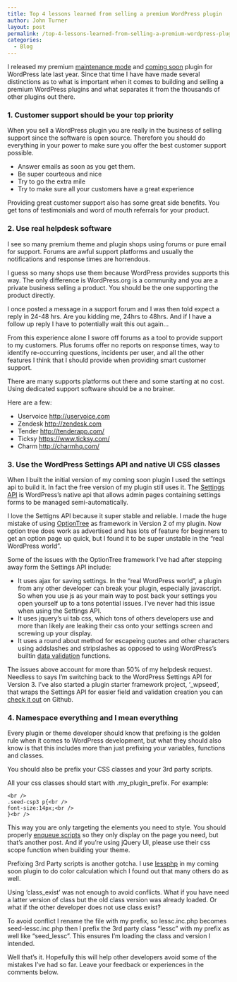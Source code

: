 ```yaml
---
title: Top 4 lessons learned from selling a premium WordPress plugin
author: John Turner
layout: post
permalink: /top-4-lessons-learned-from-selling-a-premium-wordpress-plugin/
categories:
  - Blog
---
```

<div class="entry clearfix">
  <p>
    I released my premium <a href="/features/">maintenance mode</a> and <a href="/features/">coming soon</a> plugin for WordPress late last year. Since that time I have have made several distinctions as to what is important when it comes to building and selling a premium WordPress plugins and what separates it from the thousands of other plugins out there.
  </p>

  <h3 id="1_customer_support_should_be_your_top_priority">
    <strong>1. Customer support should be your top priority</strong>
  </h3>

  <p>
    When you sell a WordPress plugin you are really in the business of selling support since the software is open source. Therefore you should do everything in your power to make sure you offer the best customer support possible.
  </p>

  <ul>
    <li>
      Answer emails as soon as you get them.
    </li>
    <li>
      Be super courteous and nice
    </li>
    <li>
      Try to go the extra mile
    </li>
    <li>
      Try to make sure all your customers have a great experience
    </li>
  </ul>

  <p>
    Providing great customer support also has some great side benefits. You get tons of testimonials and word of mouth referrals for your product.
  </p>

  <h3 id="2_use_real_helpdesk_software">
    <strong>2. Use real helpdesk software</strong>
  </h3>

  <p>
    I see so many premium theme and plugin shops using forums or pure email for support. Forums are awful support platforms and usually the notifications and response times are horrendous.
  </p>

  <p>
    I guess so many shops use them because WordPress provides supports this way. The only difference is WordPress.org is a community and you are a private business selling a product. You should be the one supporting the product directly.
  </p>

  <p>
    I once posted a message in a support forum and I was then told expect a reply in 24-48 hrs. Are you kidding me, 24hrs to 48hrs. And if I have a follow up reply I have to potentially wait this out again…
  </p>

  <p>
    From this experience alone I swore off forums as a tool to provide support to my customers. Plus forums offer no reports on response times, way to identify re-occurring questions, incidents per user, and all the other features I think that I should provide when providing smart customer support.
  </p>

  <p>
    There are many supports platforms out there and some starting at no cost. Using dedicated support software should be a no brainer.
  </p>

  <p>
    Here are a few:
  </p>

  <ul>
    <li>
      Uservoice <a href="http://uservoice.com">http://uservoice.com</a>
    </li>
    <li>
      Zendesk <a href="http://zendesk.com">http://zendesk.com</a>
    </li>
    <li>
      Tender <a href="http://tenderapp.com/">http://tenderapp.com/</a>
    </li>
    <li>
      Ticksy <a href="https://www.ticksy.com/">https://www.ticksy.com/</a>
    </li>
    <li>
      Charm <a href="http://charmhq.com/">http://charmhq.com/</a>
    </li>
  </ul>

  <h3 id="3_use_the_wordpress_settings_api_and_native_ui_css_classes">
    <strong>3. Use the WordPress Settings API and native UI CSS classes</strong>
  </h3>

  <p>
    When I built the initial version of my coming soon plugin I used the settings api to build it. In fact the free version of my plugin still uses it. The <a href="http://codex.wordpress.org/Settings_API">Settings API</a> is WordPress’s native api that allows admin pages containing settings forms to be managed semi-automatically.
  </p>

  <p>
    I love the Settigns API because it super stable and reliable. I made the huge mistake of using <a href="http://wordpress.org/extend/plugins/option-tree/">OptionTree</a> as framework in Version 2 of my plugin. Now option tree does work as advertised and has lots of feature for beginners to get an option page up quick, but I found it to be super unstable in the “real WordPress world”.
  </p>

  <p>
    Some of the issues with the OptionTree framework I’ve had after stepping away form the Settings API include:
  </p>

  <ul>
    <li>
      It uses ajax for saving settings. In the “real WordPress world”, a plugin from any other developer can break your plugin, especially javascript. So when you use js as your main way to post back your settings you open yourself up to a tons potential issues. I’ve never had this issue when using the Settings API.
    </li>
    <li>
      It uses jquery’s ui tab css, which tons of others developers use and more than likely are leaking their css onto your settings screen and screwing up your display.
    </li>
    <li>
      It uses a round about method for escapeing quotes and other characters using addslashes and stripslashes as opposed to using WordPress’s builtin <a href="http://codex.wordpress.org/Data_Validation">data validation</a> functions.
    </li>
  </ul>

  <p>
    The issues above account for more than 50% of my helpdesk request. Needless to says I’m switching back to the WordPress Settings API for Version 3. I’ve also started a plugin starter framework project, ‘_wpseed’, that wraps the Settings API for easier field and validation creation you can <a href="https://github.com/seedprod/_wpseed">check it out</a> on Github.
  </p>

  <h3 id="4_namespace_everything_and_i_mean_everything">
    <strong>4. Namespace everything and I mean everything</strong>
  </h3>

  <p>
    Every plugin or theme developer should know that prefixing is the golden rule when it comes to WordPress development, but what they should also know is that this includes more than just prefixing your variables, functions and classes.
  </p>

  <p>
    You should also be prefix your CSS classes and your 3rd party scripts.
  </p>

  <p>
    All your css classes should start with .my_plugin_prefix. For example:
  </p>

  <p>
    <code class="prettyprint">&lt;br />
.seed-csp3 p{&lt;br />
font-size:14px;&lt;br />
}&lt;br />
</code>
  </p>

  <p>
    This way you are only targeting the elements you need to style. You should properly <a href="http://codex.wordpress.org/Function_Reference/wp_enqueue_script">enqueue scripts</a> so they only display on the page you need, but that’s another post. And if you’re using jQuery UI, please use their css scope function when building your theme.
  </p>

  <p>
    Prefixing 3rd Party scripts is another gotcha. I use <a href="http://leafo.net/lessphp/">lessphp</a> in my coming soon plugin to do color calculation which I found out that many others do as well.
  </p>

  <p>
    Using ‘class_exist’ was not enough to avoid conflicts. What if you have need a latter version of class but the old class version was already loaded. Or what if the other developer does not use class exist?
  </p>

  <p>
    To avoid conflict I rename the file with my prefix, so lessc.inc.php becomes seed-lessc.inc.php then I prefix the 3rd party class “lessc” with my prefix as well like “seed_lessc”. This ensures I’m loading the class and version I intended.
  </p>

  <p>
    Well that’s it. Hopefully this will help other developers avoid some of the mistakes I’ve had so far. Leave your feedback or experiences in the comments below.
  </p>
</div>
